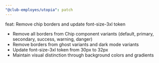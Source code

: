 ```yaml
---
"@club-employes/utopia": patch
---
```


feat: Remove chip borders and update font-size-3xl token

- Remove all borders from Chip component variants (default, primary, secondary, success, warning, danger)
- Remove borders from ghost variants and dark mode variants
- Update font-size-3xl token from 30px to 32px
- Maintain visual distinction through background colors and gradients
